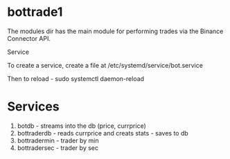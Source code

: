 # bottrade1

The modules dir has the main module for performing trades via the Binance Connector API.

Service 

To create a service, create a file at /etc/systemd/service/bot.service 

Then to reload -
sudo systemctl daemon-reload

Services
========

1. botdb - streams into the db (price, currprice)
2. bottraderdb - reads currprice and creats stats - saves to db
3. bottradermin - trader by min
4. bottradersec - trader by sec
